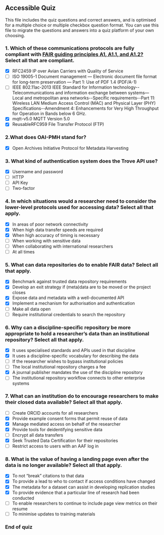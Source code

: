## Accessible Quiz

This file includes the quiz questions and correct answers, and is optimised for a multiple choice or multiple checkbox question format. You can use this file to migrate the questions and answers into a quiz platform of your own choosing.

### 1. Which of these communications protocols are fully compliant with [FAIR guiding principles A1, A1.1, and A1.2?](https://www.go-fair.org/fair-principles/) Select all that are compliant.

- [x] RFC2459 IP over Avian Carriers with Quality of Service
- [ ] ISO 19005-1 Document management — Electronic document file format for long-term preservation — Part 1: Use of PDF 1.4 (PDF/A-1)
- [ ] IEEE 802.11ac-2013 IEEE Standard for Information technology--Telecommunications and information exchange between systems—Local and metropolitan area networks--Specific requirements--Part 11: Wireless LAN Medium Access Control (MAC) and Physical Layer (PHY) Specifications--Amendment 4: Enhancements for Very High Throughput for Operation in Bands below 6 GHz.
- [x] mqtt-v5.0 MQTT Version 5.0
- [x] ReusableRFC959 File Transfer Protocol (FTP)

### 2.What does OAI-PMH stand for?

- [x] Open Archives Initiative Protocol for Metadata Harvesting

### 3. What kind of authentication system does the Trove API use?

- [x] Username and password
- [ ] HTTP
- [ ] API Key
- [ ] Two-factor

### 4. In which situations would a researcher need to consider the lower-level protocols used for accessing data? Select all that apply.

- [x] In areas of poor network connectivity
- [x] When high data transfer speeds are required
- [x] When high accuracy of timing is necessary
- [ ] When working with sensitive data
- [ ] When collaborating with international researchers
- [ ] At all times

### 5. What can data repositories do to enable FAIR data? Select all that apply.

- [x] Benchmark against trusted data repository requirements
- [x] Develop an exit strategy if (meta)data are to be moved or the project closes
- [x] Expose data and metadata with a well-documented API
- [x] Implement a mechanism for authorisation and authentication
- [ ] Make all data open
- [ ] Require institutional credentials to search the repository

### 6. Why can a discipline-specific repository be more appropriate to hold a researcher’s data than an institutional repository? Select all that apply.

- [x] It uses specialised standards and APIs used in that discipline
- [x] It uses a discipline-specific vocabulary for describing the data
- [ ] If the researcher wishes to bypass institutional policies
- [ ] The local institutional repository charges a fee
- [x] A journal publisher mandates the use of the discipline repository
- [ ] The institutional repository workflow connects to other enterprise systems

### 7. What can an institution do to encourage researchers to make their closed data available? Select all that apply.

- [ ] Create ORCID accounts for all researchers
- [x] Provide example consent forms that permit reuse of data
- [x] Manage mediated access on behalf of the researcher
- [x] Provide tools for deidentifying sensitive data
- [ ] Encrypt all data transfers
- [x] Seek Trusted Data Certification for their repositories
- [ ] Restrict access to users with an AAF log in

### 8. What is the value of having a landing page even after the data is no longer available? Select all that apply.

- [x] To not “break” citations to that data
- [x] To provide a lead to who to contact if access conditions have changed
- [x] The metadata for a dataset can assist in developing replication studies
- [x] To provide evidence that a particular line of research had been conducted
- [ ] To enable researchers to continue to include page view metrics on their resume
- [ ] To minimise updates to training materials

### End of quiz
